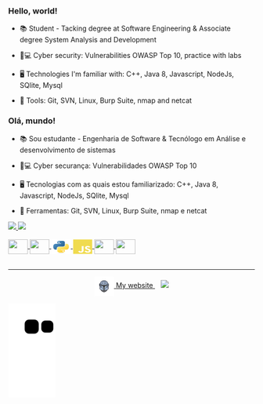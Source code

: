 ### Hello, world!

- 📚 Student - Tacking degree at Software Engineering & Associate degree System Analysis and Development  

- 👾💻 Cyber security: Vulnerabilities OWASP Top 10, practice with labs

- 🖥️ Technologies I'm familiar with: C++, Java 8, Javascript, NodeJs, SQlite, Mysql

- 🔧 Tools: Git, SVN, Linux, Burp Suite, nmap and netcat


### Olá, mundo!

- 📚 Sou estudante - Engenharia de Software & Tecnólogo em Análise e desenvolvimento de sistemas

- 👾💻 Cyber securança: Vulnerabilidades OWASP Top 10 

- 🖥️ Tecnologias com as quais estou familiarizado: C++, Java 8, Javascript, NodeJs, SQlite, Mysql

- 🔧 Ferramentas: Git, SVN, Linux, Burp Suite, nmap e netcat

<div>
  <a href="https://github.com/danielbichof">
  <img height="180em" src="https://github-readme-stats.vercel.app/api?username=danielbichof&show_icons=true&theme=tokyonight&include_all_commits=true&count_private=true"/>
  <img height="180em" src="https://github-readme-stats.vercel.app/api/top-langs/?username=danielbichof&layout=compact&langs_count=7&theme=tokyonight"/>
</div>
 
 <div style="display: inline_block"><br>
  <img align="center" height="30" width="40" src="https://cdn.jsdelivr.net/gh/devicons/devicon/icons/java/java-original.svg" />
  <img align="center" height="30" width="40" src="https://cdn.jsdelivr.net/gh/devicons/devicon/icons/cplusplus/cplusplus-plain.svg" />
  <img align="center" alt="t-Python" height="30" width="40" src="https://raw.githubusercontent.com/devicons/devicon/master/icons/python/python-original.svg">
  <img align="center" alt="dan-Js" height="30" width="40" src="https://raw.githubusercontent.com/devicons/devicon/master/icons/javascript/javascript-plain.svg">
  <img align="center" height="30" width="40" src="https://cdn.jsdelivr.net/gh/devicons/devicon/icons/linux/linux-original.svg" />
  <img align="center" height="30" width="40" src="https://cdn.jsdelivr.net/gh/devicons/devicon/icons/bash/bash-original.svg" />
</div>
<br>
<hr />
<div align="center">

  <a href="https://danielbichof.github.io" target="_blank">
    <img align="center" height="40" src="./img/mstile-70x70.png"/>
    <span>My website</span>
  </a> &nbsp&nbsp
  <a href="https://www.linkedin.com/in/daniel-henrique-bichof-alves-0" target="_blank">
    <img src="https://img.shields.io/badge/-LinkedIn-%230077B5?style=for-the-badge&logo=linkedin&logoColor=white" target="_blank">
  </a>
</div>

<!-- 
[![logo](/img/favicon-32x32.png)](https://danielbichof.github.io)my website
   -->

![Snake animation](https://github.com/danielbichof/danielbichof/blob/output/github-contribution-grid-snake.svg)
